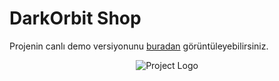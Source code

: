 # DarkOrbit Shop
Projenin canlı demo versiyonunu [buradan](https://raw.githack.com/AlperenAKKAYA05/darkorbitshop/main/index.html) görüntüleyebilirsiniz.

<div align="center">
  <img src="https://media.discordapp.net/attachments/339601891992535041/1148062437766086786/image.png" alt="Project Logo">
</div>

